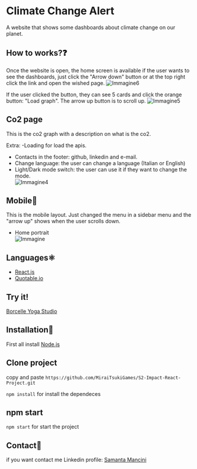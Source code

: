 # Climate Change Alert

A website that shows some dashboards about climate change on our planet.

## How to works?❓

Once the website is open, the home screen is available if the user wants to see the dashboards, just click the "Arrow down" button or at the top right click the link and open the wished page.
![Immagine6](https://github.com/MiraiTsukiGames/S2-Impact-React-Project/assets/118011618/e3dd83cf-8922-4a88-94a3-499a34756677)

If the user clicked the button, they can see 5 cards and click the orange button: "Load graph". The arrow up button is to scroll up.
![Immagine5](https://github.com/MiraiTsukiGames/S2-Impact-React-Project/assets/118011618/b16b0803-65e1-4b1d-a7f9-0e9f3dee26dc)

## Co2 page 
This is the co2 graph with a description on what is the co2.

Extra:
-Loading for load the apis.
- Contacts in the footer: github, linkedin and e-mail.
- Change language: the user can change a language (Italian or English)
- Light/Dark mode switch: the user can use it if they want to change the mode. <br>
  ![Immagine4](https://github.com/MiraiTsukiGames/S2-Impact-React-Project/assets/118011618/32b90158-fce3-412f-ac4f-6ca7cdac9a33)

## Mobile📱

This is the mobile layout. Just changed the menu in a sidebar menu and the "arrow up" shows when the user scrolls down.

- Home portrait <br>
  ![Immagine](https://github.com/MiraiTsukiGames/S2-Impact-React-Project/assets/118011618/7cfc3f21-4430-4b90-a681-f7723b8393a5)


## Languages⚛️

- [React.js](https://react.dev/)
- [Quotable.io](https://api.quotable.io)

## Try it!

[Borcelle Yoga Studio](https://borcelleyogastudio.netlify.app/)

## Installation💾

First all install [Node.js](https://nodejs.org/it)

## Clone project

copy and paste
`https://github.com/MiraiTsukiGames/S2-Impact-React-Project.git`

`npm install` for install the dependeces

## npm start

`npm start` for start the project

## Contact📧

if you want contact me
Linkedin profile: [Samanta Mancini](https://www.linkedin.com/in/samantamancini/)
